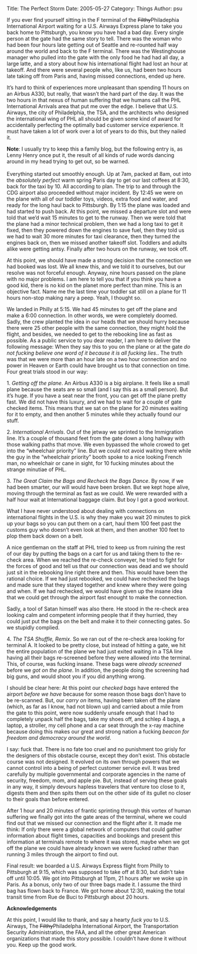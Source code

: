 Title: The Perfect Storm
Date: 2005-05-27
Category: Things
Author: psu

<p>If you ever find yourself sitting in the F terminal of the <strike>Filthy</strike>Philadephia International Airport waiting for a U.S. Airways Express plane to take you back home to Pittsburgh, you know you have had  a bad day. Every single person at the gate had the same story to tell. There was the woman who had been four hours late getting out of Seattle and re-rounted half way around the world and back to the F terminal. There was the Westinghouse manager who pulled into the gate with the only food he had had all day, a large latte, and a story about how his international flight had lost an hour at takeoff. And there were several people who, like us, had been two hours late taking off from Paris and, having missed connections, ended up here.</p>
<p>It&#8217;s hard to think of experiences more unpleasant than spending 11 hours on an Airbus A330, but really, that wasn&#8217;t the hard part of the day. It was the two hours in that nexus of human suffering that we humans call the PHL International Arrivals area that put me over the edge. I believe that U.S. Airways, the city of Philadelphia, the TSA, and the architects who designed the international wing of PHL all should be given some kind of award for accidentally perfecting the optimally bad customer service experience. It must have taken a lot of work over a lot of years to do this, but they nailed it.</p>
<p><strong>Note</strong>: I usually try to keep this a family blog, but the following entry is, as Lenny Henry once put it, the result of all kinds of rude words dancing around in my head trying to get out, so be warned.<br />
<span id="more-385"></span><br />
Everything started out smoothly enough. Up at 7am, packed at 8am, out into the <em>absolutely perfect</em> warm spring Paris day to get our last coffees at 8:30, back for the taxi by 10. All according to plan. The trip to and through the CDG airport also proceeded without major incident. By 12:45 we were on the plane with all of our toddler toys, videos, extra food and water, and ready for the long haul back to Pittsburgh. By 1:15 the plane was loaded and had started to push back. At this point, we missed a departure slot and were told that we&#8217;d wait 15 minutes to get to the runway. Then we were told that the plane had a minor technical problem, then we had a long taxi to get it fixed, then they powered down the engines to save fuel, then they told us we had to wait 30 more minutes for taxi clearance, then they turned the engines back on, then we missed another takeoff slot.  Toddlers and adults alike were getting antsy.  Finally after two hours on the runway, we took off.</p>
<p>At this point, we should have made a strong decision that the connection we had booked was lost. We all knew this, and we told it to ourselves, but our resolve was not forceful enough. Anyway, nine hours passed on the plane with no major problems. I am here to tell you that if you think you have a good kid, there is no kid on the planet more perfect than mine. This is an objective fact. Name me the last time your toddler sat still on a plane for 11 hours non-stop making nary a peep. Yeah, I thought so.</p>
<p>We landed in Philly at 5:15. We had 45 minutes to get off the plane and make a 6:00 connection. In other words, we were completely doomed. Sadly, the crew planted the idea in our heads that we should hurry because there were 25 other people with the same connection, they might hold the flight, and besides, we needed to get to the rebooking line as fast as possible. As a public service to you dear reader, I am here to deliver the following message: When they say this to you on the plane or at the gate <em>do not fucking believe one word of it because it is all fucking lies.</em>. The truth was that we were more than an hour late on a two hour connection and no power in Heaven or Earth could have brought us to that connection on time. Four great trials stood in our way:</p>
<p>1. <em>Getting off the plane</em>. An Airbus A330 is a big airplane. It feels like a small plane because the seats are so small (and I say this as a small person). But it&#8217;s huge. If you have a seat near the front, you can get off the plane pretty fast. We did not have this luxury, and we had to wait for a couple of gate checked items. This means that we sat on the plane for 20 minutes waiting for it to empty, and then another 5 minutes while they actually found our stuff.</p>
<p>2. <em>International Arrivals</em>. Out of the jetway we sprinted to the Immigration line. It&#8217;s a couple of thousand feet from the gate down a long hallway with those walking paths that move. We even bypassed the whole crowed to get into the &#8220;wheelchair priority&#8221; line. But we could not avoid waiting there while the guy in the &#8220;wheelchair priority&#8221; booth spoke to a nice looking French man, no wheelchair or cane in sight, for 10 fucking minutes about the strange minutiae of PHL.</p>
<p>3. <em>The Great Claim the Bags and Recheck the Bags Dance</em>. By now, if we had been smarter, our will would have been broken. But we kept hope alive, moving through the terminal as fast as we could. We were rewarded with a half hour wait at International baggage claim. But boy I got a good workout.</p>
<p>What I have never understood about dealing with connections on international flights in the U.S. is why they make you wait 20 minutes to pick up your bags so you can put them on a cart, haul them 100 feet past the customs guy who doesn&#8217;t even look at them, and then another 100 feet to plop them back down on a belt.</p>
<p>A nice gentleman on the staff at PHL tried to keep us from ruining the rest of our day by putting the bags on a cart for us and taking them to the re-check area. When we reached the re-check conveyer, he tried to fight for the forces of good and tell us that our connection was dead and we should just sit in the rebooking line right there and then. This would have been the rational choice. If we had just rebooked, we could have rechecked the bags and made sure that they stayed together and knew where they were going and when. If we had rechecked, we would have given up the insane idea that we could get through the airport fast enought to make the connection.</p>
<p>Sadly, a tool of Satan himself was also there. He stood in the re-check area looking calm and competent informing people that if they hurried, they could just put the bags on the belt and make it to their connecting gates. So we stupidly complied.</p>
<p>4. <em>The TSA Shuffle, Remix</em>. So we ran out of the re-check area looking for terminal A. It looked to be pretty close, but instead of hitting a gate, we hit the entire population of the plane we had just exited waiting in a TSA line having all their bags re-screened before they were allowed into the terminal. This, of course, was fucking insane. These bags were <em>already screened</em> before we <em>got on the plane</em>. In addition, the people doing the screening had big guns, and would shoot you if you did anything wrong.</p>
<p>I should be clear here: At this point our <em>checked bags</em> have entered the airport <em>before we have</em> because for some reason those bags don&#8217;t have to be re-scanned. But, our <em>carry on</em> items, having been taken off the plane (which, as far as I know, had not blown up) and carried about a mile from the gate to this point, were now suddenly unsafe enough that I had to completely unpack half the bags, take my shoes off, and schlep 4 bags, a laptop, a stroller, my cell phone and a car seat through the x-ray machine because doing this makes our great and strong nation a fucking <em>beacon for  freedom and democracy around the world</em>.</p>
<p>I say: fuck that.  There is no fate too cruel and no punishment too grisly for the designers of this obstacle course, except they don&#8217;t exist. This obstacle course was not designed. It evolved on its own through powers that we cannot control into a being of perfect customer service evil. It was bred carefully by multiple governmental and corporate agencies in the name of security, freedom, mom, and apple pie. But, instead of serving these goals in any way, it simply devours hapless travelers that venture too close to it, digests them and then spits them out on the other side of its gullet no closer to their goals than before entered.</p>
<p>After 1 hour and 20 minutes of frantic sprinting through this vortex of human suffering we finally got into the gate areas of the terminal, where we could find out that we missed our connection and the flight after it. It made me think: If only there were a global network of computers that could gather information about flight times, capacities and bookings and present this information at terminals remote to where it was stored, maybe when we got off the plane we could have already known we were fucked rather than running 3 miles through the airport to find out.</p>
<p>Final result: we boarded a U.S. Airways Express flight from Philly to Pittsburgh at 9:15, which was supposed to take off at 8:30, but didn&#8217;t take off until 10:05. We got into Pittsburgh at 11pm,  21 hours after we woke up in Paris. As a bonus, only two of our three bags made it. I assume the third bag has flown back to France. We got home about 12:30, making the total transit time from Rue de Buci to Pittsburgh about 20 hours.</p>

<p><strong>Acknowledgements</strong></p>
<p>At this point, I would like to thank, and say a hearty <em>fuck you</em> to U.S. Airways, The <strike>Filthy</strike>Philadelpha International Airport, the Transportation Security Administration, the FAA, and all the other great American organizations that made this story possible. I couldn&#8217;t have done it without you. Keep up the good work.</p>
